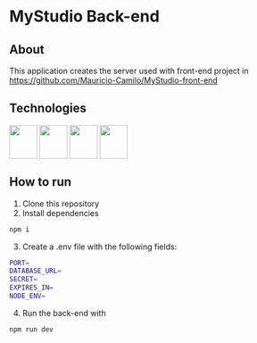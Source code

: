 # MyStudio Back-end

## About

This application creates the server used with front-end project in https://github.com/Mauricio-Camilo/MyStudio-front-end

## Technologies

<div>
    <img align="center" height="60" width="50" src="https://cdn.jsdelivr.net/gh/devicons/devicon/icons/nodejs/nodejs-original.svg" />
    <img align="center" height="60" width="50" src="https://cdn.jsdelivr.net/gh/devicons/devicon/icons/postgresql/postgresql-original-wordmark.svg" />
    <img align="center" height="60" width="50" src="https://cdn.jsdelivr.net/gh/devicons/devicon/icons/typescript/typescript-original.svg" />
    <img align="center" height="60" width="50" src="https://cdn.jsdelivr.net/gh/devicons/devicon/icons/jest/jest-plain.svg" />
</div>

## How to run
1. Clone this repository
2. Install dependencies
```bash
npm i
```
3. Create a .env file with the following fields:
```bash
PORT=
DATABASE_URL=
SECRET=
EXPIRES_IN=
NODE_ENV=
```
4. Run the back-end with
```bash
npm run dev
```
